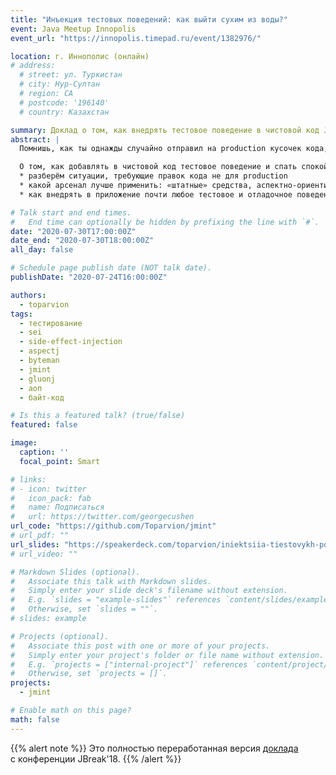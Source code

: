```yaml
---
title: "Инъекция тестовых поведений: как выйти сухим из воды?"
event: Java Meetup Innopolis
event_url: "https://innopolis.timepad.ru/event/1382976/"

location: г. Иннополис (онлайн)
# address:
  # street: ул. Туркистан
  # city: Нур-Султан
  # region: CA
  # postcode: '196140'
  # country: Казахстан

summary: Доклад о том, как внедрять тестовое поведение в чистовой код Java приложений и спать спокойно
abstract: |
  Помнишь, как ты однажды случайно отправил на production кусочек кода, предназначенный только для теста? А тот крохотный if, что по твоей задумке никогда не выполнится в боевой среде? А знаешь ли, сколько таких «закладок» болтается в промышленных приложениях и может выстрелить в любой момент? Много! В некоторых особо рисковых областях (например, в финтехе) борьба с их ростом превращается в отдельную задачу.

  О том, как добавлять в чистовой код тестовое поведение и спать спокойно, мы и поговорим в докладе:  
  * разберём ситуации, требующие правок кода не для production  
  * какой арсенал лучше применить: «штатные» средства, аспектно-ориентированный подход или всё вместе  
  * как внедрять в приложение почти любое тестовое и отладочное поведение, но при этом не пачкать репозиторий грязными хаками и даже не пересобирать само приложение.

# Talk start and end times.
#   End time can optionally be hidden by prefixing the line with `#`.
date: "2020-07-30T17:00:00Z"
date_end: "2020-07-30T18:00:00Z"
all_day: false

# Schedule page publish date (NOT talk date).
publishDate: "2020-07-24T16:00:00Z"

authors:
  - toparvion
tags:
  - тестирование
  - sei
  - side-effect-injection
  - aspectj
  - byteman
  - jmint
  - gluonj
  - аоп
  - байт-код

# Is this a featured talk? (true/false)
featured: false

image:
  caption: ''
  focal_point: Smart

# links:
# - icon: twitter
#   icon_pack: fab
#   name: Подписаться
#   url: https://twitter.com/georgecushen
url_code: "https://github.com/Toparvion/jmint"
# url_pdf: ""
url_slides: "https://speakerdeck.com/toparvion/iniektsiia-tiestovykh-poviedienii-kak-vyiti-sukhim-iz-vody"
# url_video: ""

# Markdown Slides (optional).
#   Associate this talk with Markdown slides.
#   Simply enter your slide deck's filename without extension.
#   E.g. `slides = "example-slides"` references `content/slides/example-slides.md`.
#   Otherwise, set `slides = ""`.
# slides: example

# Projects (optional).
#   Associate this post with one or more of your projects.
#   Simply enter your project's folder or file name without extension.
#   E.g. `projects = ["internal-project"]` references `content/project/deep-learning/index.md`.
#   Otherwise, set `projects = []`.
projects:
  - jmint

# Enable math on this page?
math: false
---
```

{{% alert note %}}
Это полностью переработанная версия [доклада](/talk/2018/jbreak/) с&nbsp;конференции JBreak'18.
{{% /alert %}}
